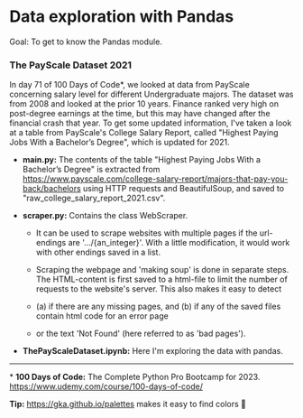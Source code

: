 # Data exploration with Pandas

Goal: To get to know the Pandas module.

### The PayScale Dataset 2021

In day 71 of 100 Days of Code*, we looked at data from PayScale concerning salary level for different Undergraduate 
majors. The dataset was from 2008 and looked at the prior 10 years. Finance ranked very high on post-degree earnings 
at the time, but this may have changed after the financial crash that year. To get some updated information, I've 
taken a look at a table from PayScale's College Salary Report, called "Highest Paying Jobs With a Bachelor’s Degree", 
which is updated for 2021. 

- **main.py:**
The contents of the table "Highest Paying Jobs With a Bachelor’s Degree" is extracted from 
https://www.payscale.com/college-salary-report/majors-that-pay-you-back/bachelors 
using HTTP requests and BeautifulSoup, and saved to "raw_college_salary_report_2021.csv".


- **scraper.py:** Contains the class WebScraper. 
  - It can be used to scrape websites with multiple pages if the 
  url-endings are '.../{an_integer}'. With a little modification, it would work with other endings saved in a list.
  
  - Scraping the webpage and 'making soup' is done in separate steps. The HTML-content is first saved to a
  html-file to limit the number of requests to the website's server. This also makes it easy to detect 
  - (a) if there are any missing pages, and (b) if any of the saved files contain html code for an error page 
  - or the text 'Not Found' (here referred to as 'bad pages').

- **ThePayScaleDataset.ipynb:** Here I'm exploring the data with pandas.

---

\* **100 Days of Code:** The Complete Python Pro Bootcamp for 2023. https://www.udemy.com/course/100-days-of-code/ 

**Tip:** https://gka.github.io/palettes makes it easy to find colors 👏